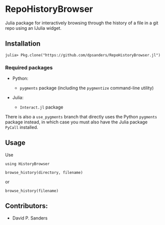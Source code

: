 # RepoHistoryBrowser

Julia package for interactively browsing through the history of a file in a git repo using an IJulia widget.

## Installation

    julia> Pkg.clone("https://github.com/dpsanders/RepoHistoryBrowser.jl")

### Required packages

- Python:
    - `pygments` package  (including the `pygmentize` command-line utility)
    
- Julia:
    - `Interact.jl` package


There is also a `use_pygments` branch that directly uses the Python `pygments` package instead, 
in which case you must also have the Julia package `PyCall` installed.

## Usage

Use 

    using HistoryBrowser

    browse_history(directory, filename)

or

    browse_history(filename)

## Contributors:
- David P. Sanders

